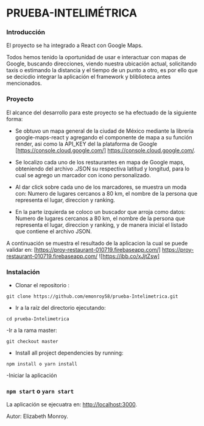 # PRUEBA-INTELIMÉTRICA

### Introducción
El proyecto se ha integrado a React con Google Maps.

Todos hemos tenido la oportunidad de usar e interactuar con mapas de Google, buscando direcciones, viendo nuestra ubicación actual, solicitando taxis o estimando la distancia y el tiempo de un punto a otro, es por ello que se decicdio integrar la aplicación el framework y bliblioteca antes mencionados.

### Proyecto
El alcance del desarrollo para este proyecto se ha efectuado de la siguiente forma:

- Se obtuvo un mapa general de la ciudad de México mediante la libreria google-maps-react y agregando el componente de mapa a su función   render, asi como la API_KEY del la plataforma de Google [https://console.cloud.google.com/] https://console.cloud.google.com/.

- Se localizo cada uno de los restaurantes en mapa de Google maps, obteniendo del archivo .JSON su respectiva latitud y longitud, para lo cual se agrego un marcador con icono personalizado.

- Al dar click sobre cada uno de los marcadores, se muestra un moda con: Numero de lugares cercanos a 80 km, el nombre de la persona que representa el lugar, direccion y ranking.

- En la parte izquierda se coloco un buscador que arroja como datos: Numero de lugares cercanos a 80 km, el nombre de la persona que representa el lugar, direccion y ranking, y de manera inicial el listado que contiene el archivo JSON.

A continuación se muestra el resultado de la aplicacion la cual se puede validar en: [https://proy-restaurant-010719.firebaseapp.com/] https://proy-restaurant-010719.firebaseapp.com/
![https://ibb.co/xJjtZsw]

### Instalación
- Clonar el repositorio :
```
git clone https://github.com/emonroy58/prueba-Intelimetrica.git
```

- Ir a la raíz del directorio ejecutando:
```
cd prueba-Intelimetrica
```
-Ir a la rama master:
```
git checkout master
```
- Install all project dependencies by running:
```
npm install o yarn install
```
-Iniciar la aplicación
### `npm start` o `yarn start`

La aplicación se ejecuatra en:
[http://localhost:3000](http://localhost:3000).

Autor: Elizabeth Monroy.

